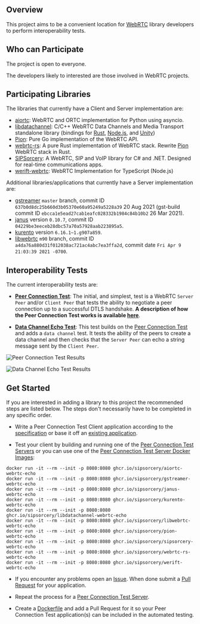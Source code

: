 ## Overview

This project aims to be a convenient location for [WebRTC](https://www.w3.org/TR/webrtc/) library developers to perform interoperability tests.

## Who can Participate

The project is open to everyone.

The developers likely to interested are those involved in WebRTC projects.

## Participating Libraries

The libraries that currently have a Client and Server implementation are:

 - [aiortc](https://github.com/aiortc/aiortc): WebRTC and ORTC implementation for Python using asyncio.
 - [libdatachannel](https://github.com/paullouisageneau/libdatachannel): C/C++ WebRTC Data Channels and Media Transport standalone library (bindings for [Rust](https://github.com/lerouxrgd/datachannel-rs), [Node.js](https://github.com/murat-dogan/node-datachannel), and [Unity](https://github.com/hanseuljun/datachannel-unity))
 - [Pion](https://github.com/pion/webrtc): Pure Go implementation of the WebRTC API.
 - [webrtc-rs](https://github.com/webrtc-rs/webrtc): A pure Rust implementation of WebRTC stack. Rewrite [Pion](https://github.com/pion/webrtc) WebRTC stack in Rust.
 - [SIPSorcery](https://github.com/sipsorcery-org/sipsorcery): A WebRTC, SIP and VoIP library for C# and .NET. Designed for real-time communications apps.
 - [werift-webrtc](https://github.com/shinyoshiaki/werift-webrtc): WebRTC Implementation for TypeScript (Node.js)

Additional libraries/applications that currently have a Server implementation are:

  - [gstreamer](https://gstreamer.freedesktop.org/) `master` branch, commit ID `637b0d8dc25b660d3b05370e60a95249a5228a39` 20 Aug 2021 (gst-build commit ID `ebcca1e5ead27cab1eafc028332b1984c84b10b2` 26 Mar 2021).
  - [janus](https://janus.conf.meetecho.com/) version `0.10.7`, commit ID `04229be3eeceb28dbc57a70a57928aab223895a5`.
  - [kurento](https://www.kurento.org/) version `6.16.1~1.g907a859`.
  - [libwebrtc](https://webrtc.googlesource.com/src/) `m90` branch, commit ID `a4da76a880d31f012038ac721ac4abc7ea3ffa2d`, commit date `Fri Apr 9 21:03:39 2021 -0700`.

## Interoperability Tests

The current interoperability tests are:

 - **[Peer Connection Test](doc/PeerConnectionTestSpecification.md)**: The initial, and simplest, test is a WebRTC `Server Peer` and/or `Client Peer` that tests the ability to negotiate a peer connection up to a successful DTLS handshake. **A description of how the Peer Connection Test works is available [here](doc/PeerConnectionTestSpecification.md)**.

 - **[Data Channel Echo Test](doc/DataChannelEchoTestSpecification.md)**: This test builds on the [Peer Connection Test](doc/PeerConnectionTestSpecification.md) and adds a `data channel` test. It tests the ability of the peers to create a data channel and then checks that the `Server Peer` can echo a string message sent by the `Client Peer`.

![Peer Connection Test Results](https://github.com/sipsorcery/webrtc-echoes/blob/testresults/PeerConnection_test_results.png)

![Data Channel Echo Test Results](https://github.com/sipsorcery/webrtc-echoes/blob/testresults/DataChannel_Echo_test_results.png)

## Get Started

If you are interested in adding a library to this project the recommended steps are listed below. The steps don't necessarily have to be completed in any specific order.

 - Write a Peer Connection Test Client application according to the [specification](doc/EchoTestSpecification.md#client-peer-operation) or base it off an [existing application](doc/EchoTestSpecification.md#view-the-code).

 - Test your client by building and running one of the [Peer Connection Test Servers](https://github.com/sipsorcery/webrtc-echoes/blob/master/doc/EchoTestSpecification.md#view-the-code) or you can use one of the [Peer Connection Test Server Docker Images](https://github.com/sipsorcery?tab=packages&q=webrtc):

````
docker run -it --rm --init -p 8080:8080 ghcr.io/sipsorcery/aiortc-webrtc-echo
docker run -it --rm --init -p 8080:8080 ghcr.io/sipsorcery/gstreamer-webrtc-echo
docker run -it --rm --init -p 8080:8080 ghcr.io/sipsorcery/janus-webrtc-echo
docker run -it --rm --init -p 8080:8080 ghcr.io/sipsorcery/kurento-webrtc-echo
docker run -it --rm --init -p 8080:8080 ghcr.io/sipsorcery/libdatachannel-webrtc-echo
docker run -it --rm --init -p 8080:8080 ghcr.io/sipsorcery/libwebrtc-webrtc-echo
docker run -it --rm --init -p 8080:8080 ghcr.io/sipsorcery/pion-webrtc-echo
docker run -it --rm --init -p 8080:8080 ghcr.io/sipsorcery/sipsorcery-webrtc-echo
docker run -it --rm --init -p 8080:8080 ghcr.io/sipsorcery/webrtc-rs-webrtc-echo
docker run -it --rm --init -p 8080:8080 ghcr.io/sipsorcery/werift-webrtc-echo
````

- If you encounter any problems open an [Issue](https://github.com/sipsorcery/webrtc-echoes/issues). When done submit a [Pull Request](https://github.com/sipsorcery/webrtc-echoes/pulls) for your application.

- Repeat the process for a [Peer Connection Test Server](doc/PeerConnectionTestSpecification.md#server-peer-operation).

- Create a [Dockerfile](doc/EchoTestDockerRequirements.md) and add a Pull Request for it so your Peer Connection Test application(s) can be included in the automated testing.
